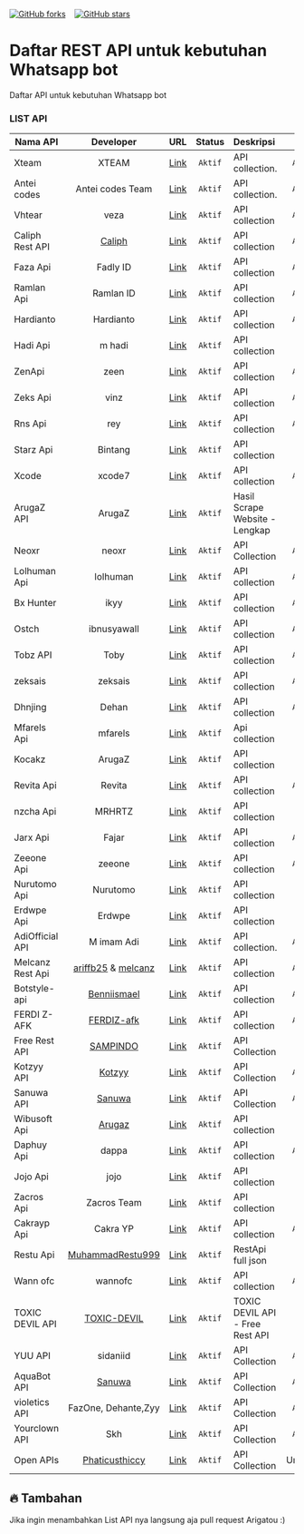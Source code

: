[![GitHub forks](https://img.shields.io/github/forks/inirey/API-COLLECTION?style=social)](https://github.com/inirey/API-COLLECTION/network) &nbsp;&nbsp; [![GitHub stars](https://img.shields.io/github/stars/inirey/API-COLLECTION?style=social)](https://github.com/inirey/API-COLLECTION/stargazers)

# Daftar REST API untuk kebutuhan Whatsapp bot

Daftar API untuk kebutuhan Whatsapp bot

### LIST API

| Nama API        | Developer | URL | Status  | Deskripsi | Auth |
| --------------- |:---------:|:---:|:-------:|:----------|:------:|
| Xteam | XTEAM | [Link](https://xteam.xyz) | `Aktif` | API collection. | `APIKEY` |
| Antei codes| Antei codes Team | [Link](https://antei.codes/) | `Aktif` | API collection. | `APIKEY` |
| Vhtear | veza | [Link](https://vhtear.com) | `Aktif` | API collection | `APIKEY` |
| Caliph Rest API | [Caliph](https://github.com/Caliph91) | [Link](https://caliphapi.com) | `Aktif` | API collection | `APIKEY` |
| Faza Api | Fadly ID | [Link](https://api-faza.herokuapp.com) | `Aktif` | API collection | `APIKEY` |
| Ramlan Api | Ramlan ID | [Link](https://api-ramlan.herokuapp.com) | `Aktif` | API collection | `APIKEY` |
| Hardianto | Hardianto | [Link](https://hardianto.xyz) | `Aktif` | API collection | `APIKEY` |
| Hadi Api | m hadi | [Link](https://hadi-api.herokuapp.com/api) | `Aktif` | API collection | Tidak |
| ZenApi | zeen | [Link](https://zenzapi.xyz) | `Aktif` | API collection | `APIKEY` |
| Zeks Api | vinz | [Link](https://zeks.me) | `Aktif` | API collection | `APIKEY` |
| Rns Api | rey | [Link](https://api.sekha.tech) | `Aktif` | API collection | `APIKEY` |
| Starz Api | Bintang | [Link](http://st4rz.herokuapp.com/) | `Aktif` | API collection | Tidak |
| Xcode | xcode7 | [Link](https://api-xcoders.xyz/) | `Aktif` | API collection | `APIKEY` |
| ArugaZ API | ArugaZ | [Link](https://restfulapi.my.id/arugaz) | `Aktif` | Hasil Scrape Website - Lengkap | Tidak |
| Neoxr | neoxr | [Link](https://api.neoxr.eu.org) | `Aktif` | API Collection | `APIKEY` |
| Lolhuman Api| lolhuman | [Link](https://api.lolhuman.xyz) | `Aktif` | API collection | `APIKEY` |
| Bx Hunter | ikyy | [Link](https://bx-hunter.herokuapp.com) | `Aktif` | API collection | `APIKEY` |
| Ostch | ibnusyawall | [Link](https://ostch.herokuapp.com) | `Aktif` | API collection | `APIKEY` |
| Tobz API | Toby | [Link](https://tobz-api.herokuapp.com) | `Aktif` | API collection | `APIKEY` |
| zeksais | zeksais | [Link](http://zekais-api.herokuapp.com) | `Aktif` | API collection | `APIKEY` |
| Dhnjing | Dehan | [Link](https://dhnjing.xyz) | `Aktif` | API collection | `APIKEY` |
| Mfarels Api | mfarels | [Link](https://www.mfarels.id) | `Aktif` | Api collection | Tidak |
| Kocakz | ArugaZ | [Link](https://kocakz.herokuapp.com) | `Aktif` | API collection | Tidak |
| Revita Api | Revita | [Link](https://revita.herokuapp.com) | `Aktif` | API collection | `APIKEY` |
| nzcha Api | MRHRTZ | [Link](https://nzcha-apii.herokuapp.com) | `Aktif` | API collection | Tidak |
| Jarx Api | Fajar | [Link](https://api.jarx.me) | `Aktif` | API collection | `APIKEY` |
| Zeeone Api | zeeone | [Link](https://api-zeeoneofc.herokuapp.com) | `Aktif` | API collection | `APIKEY` |
| Nurutomo Api | Nurutomo | [Link](https://nurutomo.herokuapp.com) | `Aktif` | API collection | Tidak |
| Erdwpe Api | Erdwpe | [Link](https://erdwpe-api.herokuapp.com) | `Aktif` | API collection | Tidak |
| AdiOfficial API | M imam Adi | [Link](https://api.adiofficial.xyz) | `Aktif` | API collection. | `APIKEY` |
| Melcanz Rest Api | [ariffb25](https://github.com/ariffb25) & [melcanz](https://github.com/melcanz) | [Link](https://melcanz.com) | `Aktif` | API collection | `APIKEY` |
| Botstyle-api | [Benniismael](https://github.com/botstylee) | [Link](https://bsbt-api-rest.herokuapp.com/) | `Aktif` | API collection | `APIKEY` |
| FERDI Z-AFK | [FERDIZ-afk](https://github.com/FERDIZ-afk) | [Link](https://ferdiz-afk.my.id/) | `Aktif` | API collection | `APIKEY` |
| Free Rest API | [SAMPINDO](https://sampindo.id) | [Link](https://freeapi.sampindo.id/) | `Aktif` | API Collection | Tidak |
| Kotzyy API | [Kotzyy](https://github.com/Kotzyy) | [Link](https://api.justkotz.tech) | `Aktif` | API Collection | `APIKEY` |
| Sanuwa API | [Sanuwa](https://github.com/sanuwaofficial) | [Link](https://sanuw-api.herokuapp.com/) | `Aktif` | API Collection | `APIKEY` |
| Wibusoft Api |  [Arugaz](https://github.com/arugaz) | [Link](https://api.wibusoft.com) | `Aktif` | API collection | `TIDAK` |
| Daphuy Api | dappa | [Link](https://dapuhy.xyz/) | `Aktif` | API collection | `APIKEY` |
| Jojo Api | jojo | [Link](https://docs-jojo.herokuapp.com) | `Aktif` | API collection | `TIDAK` |
| Zacros Api | Zacros Team | [Link](https://api.zacros.my.id/) | `Aktif` | API collection | `TIDAK` |
| Cakrayp Api | Cakra YP | [Link](https://cakrayp.herokuapp.com/api) | `Aktif` | API collection | `APIKEY` |
| Restu Api | [MuhammadRestu999](https://github.com/MuhammadRestu999) | [Link](https://restu-restapi.herokuapp.com) | `Aktif` | RestApi full json | Tidak |
| Wann ofc | wannofc | [Link](https://api-invibot.herokuapp.com) | `Aktif` | API collection | `APIKEY` |
| TOXIC DEVIL API | [TOXIC-DEVIL](https://github.com/TOXIC-DEVIL) | [Link](https://api-toxic-devil.herokuapp.com) | `Aktif` | TOXIC DEVIL API - Free Rest API| `TIDAK` |
| YUU API | sidaniid | [Link](https://yuuapi.herokuapp.com) | `Aktif` | API Collection| `APIKEY` |
| AquaBot API | [Sanuwa](https://github.com/sanuwaofficial) | [Link](https://api-aquabot.herokuapp.com/) | `Aktif` | API Collection | `APIKEY` |
| violetics API | FazOne, Dehante,Zyy | [Link](https://violetics.pw) | `Aktif` | API Collection | `APIKEY` |
| Yourclown API | Skh | [Link](https://yourclown.eu.org) | `Aktif` | API Collection | `APIKEY` |
| Open APIs | [Phaticusthiccy](https://github.com/phaticusthiccy) | [Link](https://open-apis-rest.up.railway.app/) | `Aktif` | API Collection | Unlimited |
## :fire: Tambahan

Jika ingin menambahkan List API nya langsung aja pull request Arigatou :)
